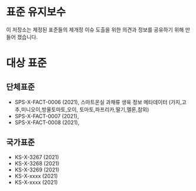 # 표준 유지보수

이 저장소는 제정된 표준들의 제개정 이슈 도출을 위한 의견과 정보를 공유하기 위해 만들어 졌습니다.



# 대상 표준

## 단체표준
- SPS-X-FACT-0006 (2021), 스마트온실 과채류 생육 정보 메타데이터 (가지,고추,미니오이,방울토마토,오이, 
토마토,파프리카,딸기,멜론,참외)
- SPS-X-FACT-0007 (2021), 
- SPS-X-FACT-0008 (2021), 

## 국가표준
- KS-X-3267 (2021)
- KS-X-3268 (2021)
- KS-X-3269 (2021)
- KS-X-xxxx (2021)
- KS-X-xxxx (2021)
